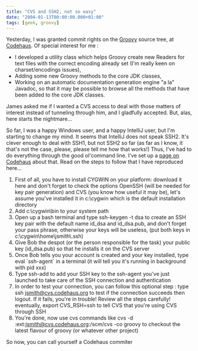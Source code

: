 ```yaml
---
title: "CVS and SSH2, not so easy"
date: "2004-01-13T00:00:00.000+01:00"
tags: [geek, groovy]
---
```


Yesterday, I was granted commit rights on the [Groovy](http://groovy.codehaus.org/) source tree, at [Codehaus](http://www.codehaus.org/). Of special interest for me :

*   I developed a utility class which helps Groovy create new Readers for text files with the correct encoding already set (I'm really keen on charset/encodings issues),
*   Adding some new Groovy methods to the core JDK classes,
*   Working on an automatic documentation generation engine "a la" Javadoc, so that it may be possible to browse all the methods that have been added to the core JDK classes.

James asked me if I wanted a CVS access to deal with those matters of interest instead of tunneling through him, and I gladfully accepted. But, alas, here starts the nightmare...

So far, I was a happy Windows user, and a happy IntelliJ user, but I'm starting to change my mind. It seems that IntelliJ does not speak SSH2. It's clever enough to deal with SSH1, but not SSH2 so far (as far as I know, it that's not the case, please, please tell me how that works!) Thus, I've had to do everything through the good ol'command line. I've set up a [page on Codehaus](http://wiki.codehaus.org/general/HowToDevelopWithCygwinUnderWindows) about that. Read on the steps to follow that I have reproduced here...

1.  First of all, you have to install CYGWIN on your platform: download it here and don't forget to check the options OpenSSH (will be needed for key pair generation) and CVS (you know how useful it may be), let's assume you've installed it in c:\\cygwin which is the default installation directory
2.  Add c:\\cygwin\\bin to your system path
3.  Open up a bash terminal and type ssh-keygen -t dsa to create an SSH key pair with the default name id\_dsa and id\_dsa.pub, and don't forget your pass phrase, otherwise your keys will be useless, (put both keys in c:\\cygwin\\home\\jsmith\\.ssh)
4.  Give Bob the despot (or the person responsible for the task) your public key (id\_dsa.pub) so that he installs it on the CVS server
5.  Once Bob tells you your account is created and your key installed, type eval \`ssh-agent\` in a terminal (it will tell you it's running in background with pid xxx)
6.  Type ssh-add to add your SSH key to the ssh-agent you've just launched to take care of the SSH connection and authentication
7.  In order to test your connection, you can follow this optional step : type ssh jsmith@cvs.codehaus.org to test if the connection succeeds then logout. If it fails, you're in trouble! Review all the steps carefully! eventually, export CVS\_RSH=ssh to tell CVS that you're using CVS through SSH
8.  You're done, now use cvs commands like cvs -d :ext:jsmith@cvs.codehaus.org:/scm/cvs -co groovy to checkout the latest flavour of groovy (or whatever other project)

So now, you can call yourself a Codehaus commiter